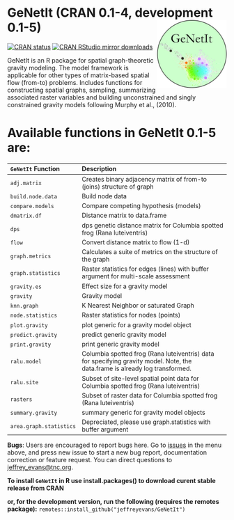 # GeNetIt (CRAN 0.1-4, development 0.1-5) <img src="man/figures/genetit_logo.jpg" align="right" alt="" width="160" />

[![CRAN
status](http://www.r-pkg.org/badges/version/GeNetIt)](https://cran.r-project.org/package=GeNetIt)
[![CRAN RStudio mirror
downloads](http://cranlogs.r-pkg.org/badges/grand-total/GeNetIt)](https://cran.r-project.org/package=GeNetIt)

GeNetIt is an R package for spatial graph-theoretic gravity modeling. The model framework is applicable for 
other types of matrix-based spatial flow (from-to) problems. Includes functions for constructing spatial graphs, 
sampling, summarizing associated raster variables and building unconstrained and singly constrained 
gravity models following Murphy et al., (2010). 

# Available functions in GeNetIt 0.1-5 are:

| `GeNetIt` Function           | Description                                                                             |
|:-----------------------------|:----------------------------------------------------------------------------------------|
| `adj.matrix`                 | Creates binary adjacency matrix of from-to (joins) structure of graph 
| `build.node.data`            | Build node data 
| `compare.models`             | Compare competing hypothesis (models)
| `dmatrix.df`                 | Distance matrix to data.frame
| `dps`                        | dps genetic distance matrix for Columbia spotted frog (Rana luteiventris)
| `flow`                       | Convert distance matrix to flow (1-d)
| `graph.metrics`              | Calculates a suite of metrics on the structure of the graph
| `graph.statistics`           | Raster statistics for edges (lines) with buffer argument for multi-scale assessment
| `gravity.es`                 | Effect size for a gravity model
| `gravity`                    | Gravity model
| `knn.graph`                  | K Nearest Neighbor or saturated Graph
| `node.statistics`            | Raster statistics for nodes (points)
| `plot.gravity`               | plot generic for a gravity model object
| `predict.gravity`            | predict generic gravity model
| `print.gravity`              | print generic gravity model
| `ralu.model`                 | Columbia spotted frog (Rana luteiventris) data for specifying gravity model. Note, the data.frame is already log transformed.
| `ralu.site`                  | Subset of site-level spatial point data for Columbia spotted frog (Rana luteiventris)
| `rasters`                    | Subset of raster data for Columbia spotted frog (Rana luteiventris)
| `summary.gravity`            | summary generic for gravity model objects
| `area.graph.statistics`      | Depreciated, please use graph.statistics with buffer argument
		
**Bugs**: Users are encouraged to report bugs here. Go to [issues](https://github.com/jeffreyevans/GeNetIt/issues) in the menu above, and press new issue to start a new bug report, documentation correction or feature request. You can direct questions to <jeffrey_evans@tnc.org>.

**To install `GeNetIt` in R use install.packages() to download curent stable release from CRAN** 

**or, for the development version, run the following (requires the remotes package):**
`remotes::install_github("jeffreyevans/GeNetIt")`
